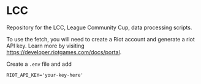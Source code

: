 # LCC
Repository for the LCC, League Community Cup, data processing scripts. 

To use the fetch, you will need to create a Riot account and generate a riot API key.  Learn more by visiting https://developer.riotgames.com/docs/portal.  

Create a ```.env``` file and add
```
RIOT_API_KEY='your-key-here'
```